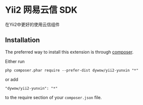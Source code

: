 Yii2 网易云信 SDK
=============
在Yii2中更好的使用云信组件

Installation
------------

The preferred way to install this extension is through [composer](http://getcomposer.org/download/).

Either run

```
php composer.phar require --prefer-dist dywow/yii2-yunxin "*"
```

or add

```
"dywow/yii2-yunxin": "*"
```

to the require section of your `composer.json` file.


